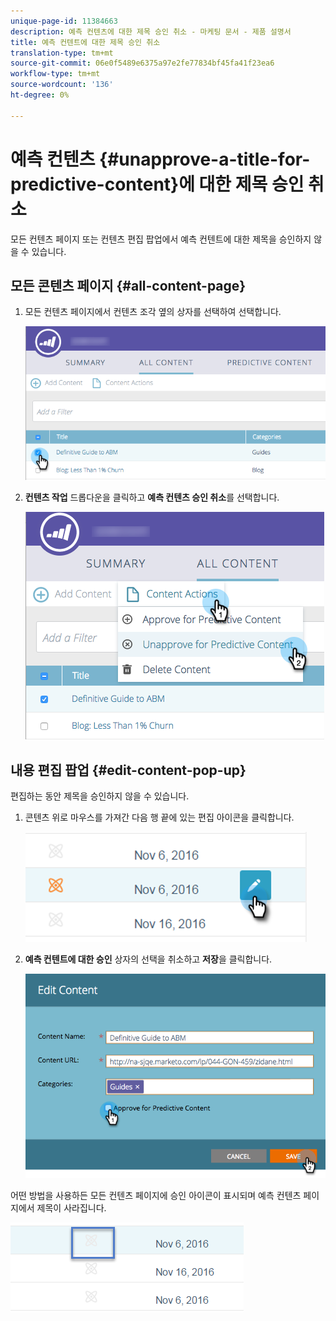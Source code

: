 ```yaml
---
unique-page-id: 11384663
description: 예측 컨텐츠에 대한 제목 승인 취소 - 마케팅 문서 - 제품 설명서
title: 예측 컨텐트에 대한 제목 승인 취소
translation-type: tm+mt
source-git-commit: 06e0f5489e6375a97e2fe77834bf45fa41f23ea6
workflow-type: tm+mt
source-wordcount: '136'
ht-degree: 0%

---
```



# 예측 컨텐츠 {#unapprove-a-title-for-predictive-content}에 대한 제목 승인 취소

모든 컨텐츠 페이지 또는 컨텐츠 편집 팝업에서 예측 컨텐트에 대한 제목을 승인하지 않을 수 있습니다.

## 모든 콘텐츠 페이지 {#all-content-page}

1. 모든 컨텐츠 페이지에서 컨텐츠 조각 옆의 상자를 선택하여 선택합니다.

   ![](assets/image2017-10-3-9-3a18-3a38.png)

1. **컨텐츠 작업** 드롭다운을 클릭하고 **예측 컨텐츠 승인 취소**&#x200B;를 선택합니다.

   ![](assets/image2017-10-3-9-3a19-3a20.png)

## 내용 편집 팝업 {#edit-content-pop-up}

편집하는 동안 제목을 승인하지 않을 수 있습니다.

1. 콘텐츠 위로 마우스를 가져간 다음 행 끝에 있는 편집 아이콘을 클릭합니다.

   ![](assets/click-icon-hand.png)

1. **예측 컨텐트에 대한 승인** 상자의 선택을 취소하고 **저장**&#x200B;을 클릭합니다.

   ![](assets/image2017-10-3-9-3a20-3a17.png)

어떤 방법을 사용하든 모든 컨텐츠 페이지에 승인 아이콘이 표시되며 예측 컨텐츠 페이지에서 제목이 사라집니다.

![](assets/unapprove-content-no-icon.png)
